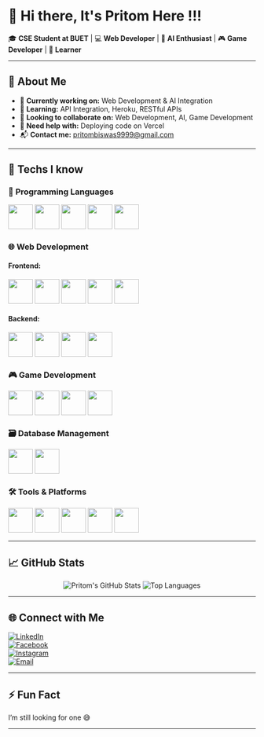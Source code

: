 # 👋 Hi there, It's Pritom Here !!!

🎓 **CSE Student at BUET** | 💻 **Web Developer** | 🤖 **AI Enthusiast** | 🎮 **Game Developer** | 🌱 **Learner**

---

## 🚀 About Me

- 🔭 **Currently working on:** Web Development & AI Integration  
- 🌱 **Learning:** API Integration, Heroku, RESTful APIs  
- 👯 **Looking to collaborate on:** Web Development, AI, Game Development  
- 🤔 **Need help with:** Deploying code on Vercel  
- 📬 **Contact me:** [pritombiswas9999@gmail.com](mailto:pritombiswas9999@gmail.com)

---

## 🧠 Techs I know

### 📜 **Programming Languages**
<p align="left">
  <img src="https://img.shields.io/badge/C-00599C?style=flat&logo=c&logoColor=white" width="50" /> 
  <img src="https://img.shields.io/badge/C%2B%2B-00599C?style=flat&logo=c%2B%2B&logoColor=white" width="50" />
  <img src="https://img.shields.io/badge/Python-3670A0?style=flat&logo=python&logoColor=ffdd54" width="50" />
  <img src="https://img.shields.io/badge/JavaScript-F7DF1E?style=flat&logo=javascript&logoColor=black" width="50" />
  <img src="https://img.shields.io/badge/C%23-68217A?style=flat&logo=csharp&logoColor=white" width="50" />
</p>

### 🌐 **Web Development**

#### **Frontend:**
<p align="left">
  <img src="https://upload.wikimedia.org/wikipedia/commons/6/60/HTML5_logo.svg" width="50" />
  <img src="https://upload.wikimedia.org/wikipedia/commons/d/d5/CSS3_logo_and_wordmark.svg" width="50" />
  <img src="https://upload.wikimedia.org/wikipedia/commons/6/6a/JavaScript-logo.png" width="50" />
  <img src="https://upload.wikimedia.org/wikipedia/commons/a/a7/React-icon.svg" width="50" />
  <img src="https://upload.wikimedia.org/wikipedia/commons/4/44/Tailwind_CSS_Logo.svg" width="50" />
</p>

#### **Backend:**
<p align="left">
  <img src="https://upload.wikimedia.org/wikipedia/commons/6/64/Node.js_logo_2015.svg" width="50" />
  <img src="https://upload.wikimedia.org/wikipedia/commons/4/47/Nextjs-logo.svg" width="50" />
  <img src="https://upload.wikimedia.org/wikipedia/commons/6/60/Expressjs.png" width="50" />
  <img src="https://upload.wikimedia.org/wikipedia/commons/a/a7/Rest_api.png" width="50" />
</p>

### 🎮 **Game Development**
<p align="left">
  <img src="https://upload.wikimedia.org/wikipedia/commons/5/5b/Unity_3D_logo.png" width="50" />
  <img src="https://upload.wikimedia.org/wikipedia/commons/1/1f/CSharp_Logo.png" width="50" />
  <img src="https://upload.wikimedia.org/wikipedia/commons/9/98/Animation_Logo.png" width="50" />
  <img src="https://upload.wikimedia.org/wikipedia/commons/4/4f/Player_mechanics.png" width="50" />
</p>

### 🗃️ **Database Management**
<p align="left">
  <img src="https://upload.wikimedia.org/wikipedia/commons/4/45/MongoDB_Logo.svg" width="50" />
  <img src="https://upload.wikimedia.org/wikipedia/commons/a/a4/Postgresql_elephant.svg" width="50" />
</p>

### 🛠️ **Tools & Platforms**
<p align="left">
  <img src="https://upload.wikimedia.org/wikipedia/commons/e/e5/Git-logo.svg" width="50" />
  <img src="https://upload.wikimedia.org/wikipedia/commons/9/94/Appwrite_logo.svg" width="50" />
  <img src="https://upload.wikimedia.org/wikipedia/commons/c/c6/Vercel_logo.svg" width="50" />
  <img src="https://upload.wikimedia.org/wikipedia/commons/3/30/Shopify_logo.svg" width="50" />
  <img src="https://upload.wikimedia.org/wikipedia/commons/1/1d/Webkul_logo.png" width="50" />
</p>

---

## 📈 GitHub Stats

<p align="center">
  <img src="https://github-readme-stats.vercel.app/api?username=Pritom2357&show_icons=true&theme=radical" alt="Pritom's GitHub Stats" />
  <img src="https://github-readme-stats.vercel.app/api/top-langs/?username=Pritom2357&layout=compact&theme=radical" alt="Top Languages" />
</p>

---

## 🌐 Connect with Me

[![LinkedIn](https://img.shields.io/badge/LinkedIn-%2300A0DC.svg?&style=flat&logo=linkedin&logoColor=white)](https://www.linkedin.com/in/pritombiswas/)  
[![Facebook](https://img.shields.io/badge/Facebook-%231877F2.svg?&style=flat&logo=facebook&logoColor=white)](https://facebook.com/pritombiswas)  
[![Instagram](https://img.shields.io/badge/Instagram-%23E4405F.svg?&style=flat&logo=instagram&logoColor=white)](https://instagram.com/pritombiswas)  
[![Email](https://img.shields.io/badge/Email-%23EA4335.svg?&style=flat&logo=gmail&logoColor=white)](mailto:pritombiswas9999@gmail.com)

---

## ⚡ Fun Fact

I’m still looking for one 😅

---
